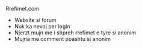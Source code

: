 Rrefimet.com

- Website si forum
- Nuk ka nevoj per login
- Njerzt mujn me i shpreh rrefimet e tyre si anonim
- Mujna me comment poashtu si anonim